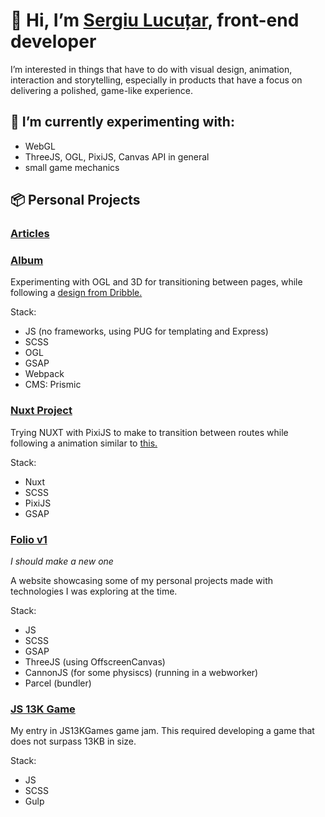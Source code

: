 # 👋 Hi, I’m [Sergiu Lucuțar](http://sergiulucutar.com/), front-end developer
I’m interested in things that have to do with visual design, animation, interaction and storytelling, especially in products that have a focus on delivering a polished, game-like experience.

## 🌱 I’m currently experimenting with:
- WebGL
- ThreeJS, OGL, PixiJS, Canvas API in general
- small game mechanics

## 📦 Personal Projects
### [Articles](https://github.com/sergiulucutar/site-cube-articles)
### [Album](https://github.com/sergiulucutar/site-album)
Experimenting with OGL and 3D for transitioning between pages, while following a [design from Dribble.](https://dribbble.com/shots/15770486-UI-Concept-3)

Stack:
- JS (no frameworks, using PUG for templating and Express)
- SCSS
- OGL
- GSAP
- Webpack
- CMS: Prismic

### [Nuxt Project](https://github.com/sergiulucutar/nuxt-gradient)
Trying NUXT with PixiJS to make to transition between routes while following a animation similar to [this.](https://leonard.agency/)

Stack:
- Nuxt
- SCSS
- PixiJS
- GSAP

### [Folio v1](http://sergiulucutar.com/)
*I should make a new one*

A website showcasing some of my personal projects made with technologies I was exploring at the time.

Stack:
- JS
- SCSS
- GSAP
- ThreeJS (using OffscreenCanvas)
- CannonJS (for some physiscs) (running in a webworker)
- Parcel (bundler)
    
### [JS 13K Game](https://github.com/sergiulucutar/js15KGames2020)

My entry in JS13KGames game jam. This required developing a game that does not surpass 13KB in size.

Stack:
- JS
- SCSS
- Gulp
